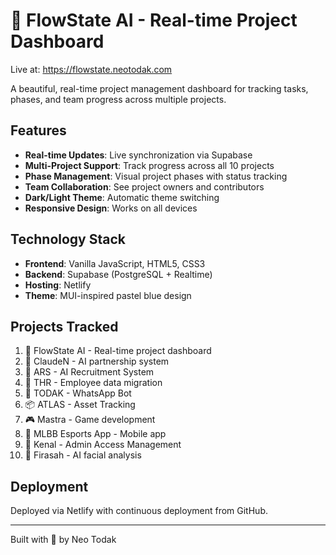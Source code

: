 # 🌊 FlowState AI - Real-time Project Dashboard

Live at: https://flowstate.neotodak.com

A beautiful, real-time project management dashboard for tracking tasks, phases, and team progress across multiple projects.

## Features

- **Real-time Updates**: Live synchronization via Supabase
- **Multi-Project Support**: Track progress across all 10 projects
- **Phase Management**: Visual project phases with status tracking
- **Team Collaboration**: See project owners and contributors
- **Dark/Light Theme**: Automatic theme switching
- **Responsive Design**: Works on all devices

## Technology Stack

- **Frontend**: Vanilla JavaScript, HTML5, CSS3
- **Backend**: Supabase (PostgreSQL + Realtime)
- **Hosting**: Netlify
- **Theme**: MUI-inspired pastel blue design

## Projects Tracked

1. 🌊 FlowState AI - Real-time project dashboard
2. 💜 ClaudeN - AI partnership system
3. 🤖 ARS - AI Recruitment System
4. 💼 THR - Employee data migration
5. 💬 TODAK - WhatsApp Bot
6. 📦 ATLAS - Asset Tracking
7. 🎮 Mastra - Game development
8. 📱 MLBB Esports App - Mobile app
9. 🏢 Kenal - Admin Access Management
10. 🔮 Firasah - AI facial analysis

## Deployment

Deployed via Netlify with continuous deployment from GitHub.

---

Built with 💜 by Neo Todak